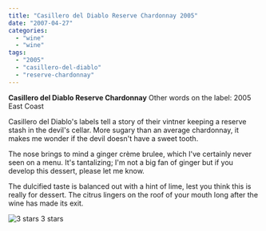 ```yaml
---
title: "Casillero del Diablo Reserve Chardonnay 2005"
date: "2007-04-27"
categories:
  - "wine"
  - "wine"
tags:
  - "2005"
  - "casillero-del-diablo"
  - "reserve-chardonnay"
---
```


**Casillero del Diablo Reserve Chardonnay** Other words on the label: 2005 East Coast

Casillero del Diablo's labels tell a story of their vintner keeping a reserve stash in the devil's cellar. More sugary than an average chardonnay, it makes me wonder if the devil doesn't have a sweet tooth.

The nose brings to mind a ginger crème brulee, which I've certainly never seen on a menu. It's tantalizing; I'm not a big fan of ginger but if you develop this dessert, please let me know.

The dulcified taste is balanced out with a hint of lime, lest you think this is really for dessert. The citrus lingers on the roof of your mouth long after the wine has made its exit.




<div class="caption">

![3 stars](http://www.rebeccagomezfarrell.com/wp-content/uploads/2009/02/rating_avocado1.gif "rating_avocado1") 3 stars</div>

